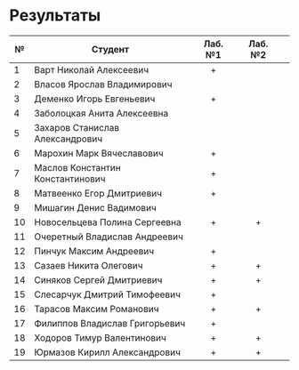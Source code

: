 # Результаты

| №   | Студент                          | Лаб. №1 | Лаб. №2 |     |
| --- | -------------------------------- | :-----: | :-----: | --- |
| 1   | Варт Николай Алексеевич          |    +    |         |     |
| 2   | Власов Ярослав Владимирович      |         |         |     |
| 3   | Деменко Игорь Евгеньевич         |    +    |         |     |
| 4   | Заболоцкая Анита Алексеевна      |         |         |     |
| 5   | Захаров Станислав Александрович  |         |         |     |
| 6   | Марохин Марк Вячеславович        |    +    |         |     |
| 7   | Маслов Константин Константинович |    +    |         |     |
| 8   | Матвеенко Егор Дмитриевич        |    +    |         |     |
| 9   | Мишагин Денис Вадимович          |         |         |     |
| 10  | Новосельцева Полина Сергеевна    |    +    |    +    |     |
| 11  | Очеретный Владислав Андреевич    |         |         |     |
| 12  | Пинчук Максим Андреевич          |    +    |         |     |
| 13  | Сазаев Никита Олегович           |    +    |    +    |     |
| 14  | Синяков Сергей Дмитриевич        |    +    |    +    |     |
| 15  | Слесарчук Дмитрий Тимофеевич     |    +    |         |     |
| 16  | Тарасов Максим Романович         |    +    |    +    |     |
| 17  | Филиппов Владислав Григорьевич   |    +    |         |     |
| 18  | Ходоров Тимур Валентинович       |    +    |    +    |     |
| 19  | Юрмазов Кирилл Александрович     |    +    |    +    |     |
